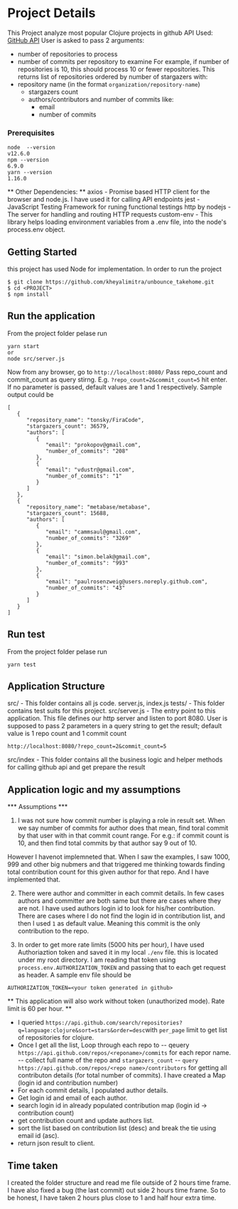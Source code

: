# Project Details

This Project analyze most popular Clojure projects in github
API Used: [GitHub API](https://developer.github.com/v3/) 
User is asked to pass 2 arguments:
- number of repositories to process
- number of commits per repository to examine
For example, if number of repositories is 10, this should process 10 or fewer repositories.
This returns list of repositories ordered by number of stargazers
with:
- repository name (in the format `organization/repository-name`)
  - stargazers count
  - authors/contributors and number of commits like:
    - email
    - number of commits

### Prerequisites

```
node  --version
v12.6.0
npm --version
6.9.0
yarn --version
1.16.0
```
** Other Dependencies: ** 
axios - Promise based HTTP client for the browser and node.js. I have used it for calling API endpoints
jest - JavaScript Testing Framework for runing functional testings
http by nodejs - The server for handling and routing HTTP requests
custom-env - This library helps loading environment variables from a .env file, into the node's process.env object.

## Getting Started
this project has used Node for implementation. In order to run the project 
```
$ git clone https://github.com/kheyalimitra/unbounce_takehome.git
$ cd <PROJECT>
$ npm install
```

## Run the application
From the project folder pelase run
```
yarn start
or 
node src/server.js
```
Now from any browser, go to `http://localhost:8080/`
Pass repo_count and commit_count as query stirng. E.g.  `?repo_count=2&commit_count=5` hit enter. 
If no parameter is passed, default values are 1 and 1 respectively. 
Sample output could be 

```
[
   {
      "repository_name": "tonsky/FiraCode",
      "stargazers_count": 36579,
      "authors": [
         {
            "email": "prokopov@gmail.com",
            "number_of_commits": "208"
         },
         {
            "email": "vdustr@gmail.com",
            "number_of_commits": "1"
         }
      ]
   },
   {
      "repository_name": "metabase/metabase",
      "stargazers_count": 15688,
      "authors": [
         {
            "email": "cammsaul@gmail.com",
            "number_of_commits": "3269"
         },
         {
            "email": "simon.belak@gmail.com",
            "number_of_commits": "993"
         },
         {
            "email": "paulrosenzweig@users.noreply.github.com",
            "number_of_commits": "43"
         }
      ]
   }
]

```
## Run test
From the project folder pelase run
```
yarn test 
```


## Application Structure
 
src/ - This folder contains all js code. server.js, index.js
tests/ - This folder contains test suits for this project.
src/server.js - The entry point to this application. This file defines our http server and listen to port 8080.  User is supposed to pass 2 parameters in a query string to get the result; default value is 1 repo count and 1 commit count
```
http://localhost:8080/?repo_count=2&commit_count=5
```
src/index - This folder contains all the business logic and helper methods for calling github api and get prepare the result
## Application logic and my assumptions

*** Assumptions ***
1. I was not sure how commit number is playing a role in result set. When we say number of commits for author does that mean, find toral commit by that user with in that commit count range. For e.g.: if commit count is 10, and then find total commits by that author say 9 out of 10. 

However I havenot implemneted that. 
When I saw the examples, I saw 1000, 999 and other big nubmers and that triggered me thinking towards finding total contribution count for this given author for that repo. 
And I have implemented that. 


2. There were author and committer in each commit details. In few cases authors and committer are both same but there are cases where they are not. I have used authors login id to look for his/her contribution. 
There are cases where I do not find the login id in contribution list, and then I used `1` as default value. Meaning this commit is the only contribution to the repo. 

3. In order to get more rate limits (5000 hits per hour), I have used Authoriaztion token and saved it in my local `./env` file. this is located under my root directory. I am reading that token using `process.env.AUTHORIZATION_TOKEN` and passing that to each get request as header. 
A sample env file should be 
```
AUTHORIZATION_TOKEN=<your token generated in github>
```
** This application will also work without token (unauthorized mode). Rate limit is 60 per hour. **

- I queried `https://api.github.com/search/repositories?q=language:clojure&sort=stars&order=desc`with `per_page` limit to get list of repositories for clojure. 
- Once I get all the list,  Loop through each repo to 
     -- qeuery `https://api.github.com/repos/<reponame>/commits` for each repor name. 
     -- collect full name of the repo and `stargazers_count` 
     -- `query https://api.github.com/repos/<repo name>/contributors` for getting all contributon details (for total number of commits). I have created a Map (login id and contribution number)
- For each commit details, I populated author details.  
- Get login id and email of each author. 
- search login id in already populated contribution map (login id -> contribution count) 
- get contribution count and update authors list. 
- sort the list based on contribution list (desc) and break the tie using email id (asc). 
- return json result to client. 


## Time taken
I created the folder structure and read me file outside of 2 hours time frame. 
I have also fixed a bug (the last commit) out side 2 hours time frame. 
So to be honest, I have taken 2 hours plus close to 1 and half hour extra time. 


